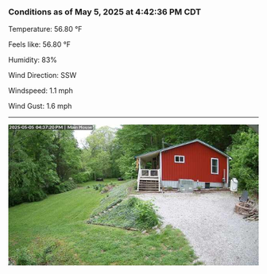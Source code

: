 ### Conditions as of May 5, 2025 at 4:42:36 PM CDT 

Temperature: 56.80 &deg;F

Feels like: 56.80 &deg;F

Humidity: 83%

Wind Direction: SSW

Windspeed: 1.1 mph

Wind Gust: 1.6 mph

---

<img src="./images/latest.jpeg"/>

